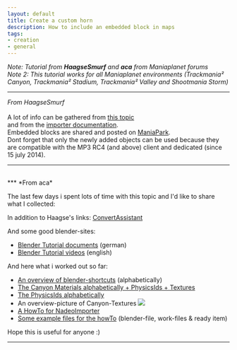 ```yaml
---
layout: default
title: Create a custom horn
description: How to include an embedded block in maps
tags:
- creation
- general
---
```


*Note: Tutorial from **HaagseSmurf** and **aca** from Maniaplanet forums*  
*Note 2: This tutorial works for all Maniaplanet environments (Trackmania² Canyon, Trackmania² Stadium, Trackmania² Valley and Shootmania Storm)*

***
*From HaagseSmurf*
<br/>
<br/>
A lot of info can be gathered from [this topic][1]  
and from the [importer documentation][2].  
Embedded blocks are shared and posted on [ManiaPark][3].  
Dont forget that only the newly added objects can be used because they are compatible with the MP3 RC4 (and above) client and dedicated (since 15 july 2014).
***
<br/>
***
*From aca*

The last few days i spent lots of time with this topic and I'd like to share what I collected:

In addition to Haagse's links: [ConvertAssistant][4]

And some good blender-sites:
* [Blender Tutorial documents][5] (german)
* [Blender Tutorial videos][6] (english)

And here what i worked out so far:
* [An overview of blender-shortcuts][7] (alphabetically)
* [The Canyon Materials alphabetically + PhysicsIds + Textures][8]
* [The PhysicsIds alphabetically][9]
* An overview-picture of Canyon-Textures ![][10]
* [A HowTo for NadeoImporter][11]
* [Some example files for the howTo][12] (blender-file, work-files & ready item)

Hope this is useful for anyone :)
***



[1]: http://forum.maniaplanet.com/viewtopic.php?f=321&t=13673&hilit=importer&start=870
[2]: http://doc.maniaplanet/creation/importer/
[3]: http://www.maniapark.com/liste_object.php?game=1
[4]: http://vinummusik.de/Maxi031/ConvertAssistant/Welcome.html
[5]: http://blender-tutorial.de/inhaltsverzeichnis-zum-blender-tutorial-11934/
[6]: http://www.littlewebhut.com/blender/
[7]: ./assets/blender-shorcuts.pdf
[8]: ./assets/CanyonMaterials+Textures.pdf
[9]: ./assets/physicsIds.pdf
[10]: ./img/Canyon_D-textures-overview.jpg
[11]: ./assets/HowTo_NadeoImporter.pdf
[12]: ./assets/arrow-example-files.zip
